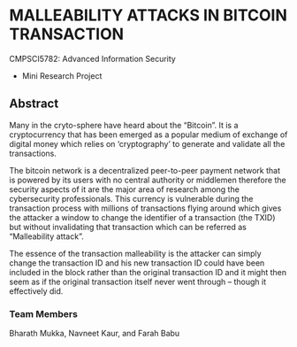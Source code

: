 # MALLEABILITY ATTACKS IN BITCOIN TRANSACTION

CMPSCI5782: Advanced Information Security

- Mini Research Project

## Abstract

Many in the cryto-sphere have heard about the “Bitcoin”. It is a cryptocurrency that has been emerged as a popular medium of exchange of digital money which relies on ‘cryptography’ to generate and validate all the transactions. 

The bitcoin network is a decentralized peer-to-peer payment network that is powered by its users with no central authority or middlemen therefore the security aspects of it are the major area of research among the cybersecurity professionals. This currency is vulnerable during the transaction process with millions of transactions flying around which gives the attacker a window to change the identifier of a transaction (the TXID) but without invalidating that transaction which can be referred as “Malleability attack”.

The essence of the transaction malleability is the attacker can simply change the transaction ID and his new transaction ID could have been included in the block rather than the original transaction ID and it might then seem as if the original transaction itself never went through – though it effectively did.


### Team Members
Bharath Mukka, Navneet Kaur, and Farah Babu
